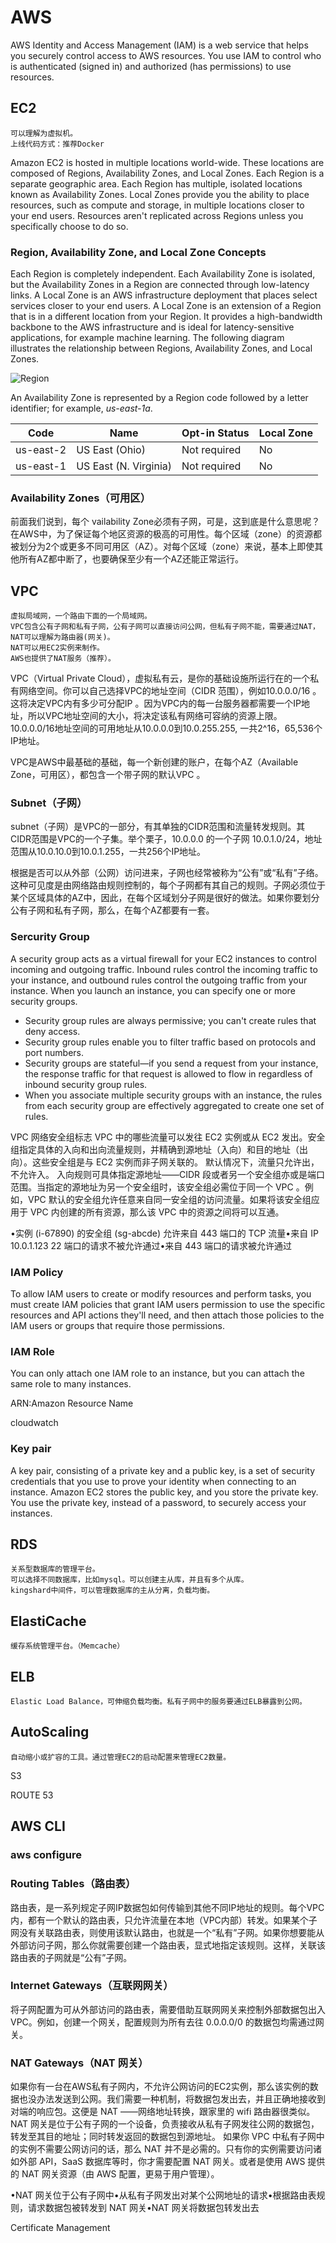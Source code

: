 # AWS

AWS Identity and Access Management (IAM) is a web service that helps you securely control access to AWS resources. You use IAM to control who is authenticated (signed in) and authorized (has permissions) to use resources.

## EC2
    可以理解为虚拟机。
    上线代码方式：推荐Docker

Amazon EC2 is hosted in multiple locations world-wide. These locations are composed of Regions, Availability Zones, and Local Zones. Each Region is a separate geographic area. Each Region has multiple, isolated locations known as Availability Zones. Local Zones provide you the ability to place resources, such as compute and storage, in multiple locations closer to your end users. Resources aren't replicated across Regions unless you specifically choose to do so.

### Region, Availability Zone, and Local Zone Concepts
Each Region is completely independent. Each Availability Zone is isolated, but the Availability Zones in a Region are connected through low-latency links. A Local Zone is an AWS infrastructure deployment that places select services closer to your end users. A Local Zone is an extension of a Region that is in a different location from your Region. It provides a high-bandwidth backbone to the AWS infrastructure and is ideal for latency-sensitive applications, for example machine learning. The following diagram illustrates the relationship between Regions, Availability Zones, and Local Zones.

![Region](./img/aws_regions.png)

An Availability Zone is represented by a Region code followed by a letter identifier; for example, _us-east-1a_.

| Code |   Name  |  Opt-in Status | Local Zone |
| ---- | ------- | -------------- | ---------- |
| us-east-2 | US East (Ohio) | Not required | No |
| us-east-1 | US East (N. Virginia) | Not required | No |

### Availability Zones（可用区）
前面我们说到，每个 vailability Zone必须有子网，可是，这到底是什么意思呢？在AWS中，为了保证每个地区资源的极高的可用性。每个区域（zone）的资源都被划分为2个或更多不同可用区（AZ）。对每个区域（zone）来说，基本上即使其他所有AZ都中断了，也要确保至少有一个AZ还能正常运行。


## VPC
    虚拟局域网，一个路由下面的一个局域网。
    VPC包含公有子网和私有子网，公有子网可以直接访问公网，但私有子网不能，需要通过NAT，NAT可以理解为路由器(网关)。
    NAT可以用EC2实例来制作。
    AWS也提供了NAT服务（推荐）。

VPC（Virtual Private Cloud），虚拟私有云，是你的基础设施所运行在的一个私有网络空间。你可以自己选择VPC的地址空间（CIDR 范围），例如10.0.0.0/16  。这将决定VPC内有多少可分配IP 。因为VPC内的每一台服务器都需要一个IP地址，所以VPC地址空间的大小，将决定该私有网络可容纳的资源上限。 10.0.0.0/16地址空间的可用地址从10.0.0.0到10.0.255.255, 一共2^16，65,536个IP地址。

VPC是AWS中最基础的基础，每一个新创建的账户，在每个AZ（Available Zone，可用区），都包含一个带子网的默认VPC 。

### Subnet（子网）
subnet（子网）是VPC的一部分，有其单独的CIDR范围和流量转发规则。其CIDR范围是VPC的一个子集。举个栗子，10.0.0.0 的一个子网 10.0.1.0/24，地址范围从10.0.10.0到10.0.1.255，一共256个IP地址。

根据是否可以从外部（公网）访问进来，子网也经常被称为“公有”或“私有”子络。这种可见度是由网络路由规则控制的，每个子网都有其自己的规则。子网必须位于某个区域具体的AZ中，因此，在每个区域划分子网是很好的做法。如果你要划分公有子网和私有子网，那么，在每个AZ都要有一套。

### Sercurity Group
A security group acts as a virtual firewall for your EC2 instances to control incoming and outgoing traffic. Inbound rules control the incoming traffic to your instance, and outbound rules control the outgoing traffic from your instance. When you launch an instance, you can specify one or more security groups.

- Security group rules are always permissive; you can't create rules that deny access.
- Security group rules enable you to filter traffic based on protocols and port numbers.
- Security groups are stateful—if you send a request from your instance, the response traffic for that request is allowed to flow in regardless of inbound security group rules.
- When you associate multiple security groups with an instance, the rules from each security group are effectively aggregated to create one set of rules.

VPC 网络安全组标志 VPC 中的哪些流量可以发往 EC2 实例或从 EC2 发出。安全组指定具体的入向和出向流量规则，并精确到源地址（入向）和目的地址（出向）。这些安全组是与 EC2 实例而非子网关联的。
默认情况下，流量只允许出，不允许入。
入向规则可具体指定源地址——CIDR 段或者另一个安全组亦或是端口范围。当指定的源地址为另一个安全组时，该安全组必需位于同一个 VPC 。例如，VPC 默认的安全组允许任意来自同一安全组的访问流量。如果将该安全组应用于 VPC 内创建的所有资源，那么该 VPC 中的资源之间将可以互通。


•实例 (i-67890) 的安全组 (sg-abcde) 允许来自 443 端口的 TCP 流量•来自 IP 10.0.1.123 22 端口的请求不被允许通过•来自 443 端口的请求被允许通过


### IAM Policy
To allow IAM users to create or modify resources and perform tasks, you must create IAM policies that grant IAM users permission to use the specific resources and API actions they'll need, and then attach those policies to the IAM users or groups that require those permissions.

### IAM Role
You can only attach one IAM role to an instance, but you can attach the same role to many instances.


ARN:Amazon Resource Name

cloudwatch


### Key pair
A key pair, consisting of a private key and a public key, is a set of security credentials that you use to prove your identity when connecting to an instance. Amazon EC2 stores the public key, and you store the private key. You use the private key, instead of a password, to securely access your instances.


## RDS
    关系型数据库的管理平台。
    可以选择不同数据库，比如mysql。可以创建主从库，并且有多个从库。
    kingshard中间件，可以管理数据库的主从分离，负载均衡。

## ElastiCache
    缓存系统管理平台。（Memcache）

## ELB
    Elastic Load Balance，可伸缩负载均衡。私有子网中的服务要通过ELB暴露到公网。

## AutoScaling
    自动缩小或扩容的工具。通过管理EC2的启动配置来管理EC2数量。

S3

ROUTE 53

## AWS CLI

### aws configure

### Routing Tables（路由表）
路由表，是一系列规定子网IP数据包如何传输到其他不同IP地址的规则。每个VPC内，都有一个默认的路由表，只允许流量在本地（VPC内部）转发。如果某个子网没有关联路由表，则使用该默认路由，也就是一个“私有”子网。如果你想要能从外部访问子网，那么你就需要创建一个路由表，显式地指定该规则。这样，关联该路由表的子网就是“公有”子网。

### Internet Gateways（互联网网关）
将子网配置为可从外部访问的路由表，需要借助互联网网关来控制外部数据包出入VPC。例如，创建一个网关，配置规则为所有去往 0.0.0.0/0 的数据包均需通过网关。

### NAT Gateways（NAT 网关）
如果你有一台在AWS私有子网内，不允许公网访问的EC2实例，那么该实例的数据也没办法发送到公网。我们需要一种机制，将数据包发出去，并且正确地接收到对端的响应包。这便是 NAT ——网络地址转换，跟家里的 wifi 路由器很类似。
NAT 网关是位于公有子网的一个设备，负责接收从私有子网发往公网的数据包，转发至其目的地址；同时转发返回的数据包到源地址。
如果你 VPC 中私有子网中的实例不需要公网访问的话，那么 NAT 并不是必需的。只有你的实例需要访问诸如外部 API，SaaS 数据库等时，你才需要配置 NAT 网关。或者是使用 AWS 提供的 NAT 网关资源（由 AWS 配置，更易于用户管理）。


•NAT 网关位于公有子网中•从私有子网发出对某个公网地址的请求•根据路由表规则，请求数据包被转发到 NAT 网关•NAT 网关将数据包转发出去

Certificate Management